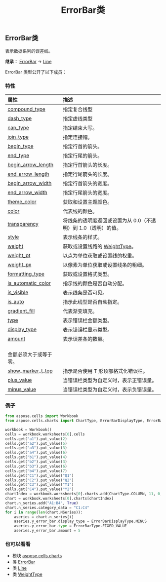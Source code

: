 ﻿---
title: ErrorBar类
second_title: Aspose.Cells for Python via .NET API 参考资料
description:
type: docs
weight: 150
url: /zh/python-net/aspose.cells.charts/errorbar/
is_root: false
---
##  ErrorBar类
表示数据系列的误差线。



**继承：** [ErrorBar](/cells/python-net/aspose.cells.charts/errorbar) → 
[Line](/cells/zh/python-net/aspose.cells.drawing/line)



ErrorBar 类型公开了以下成员：

### 特性
|属性|描述|
| :- | :- |
| [compound_type](/cells/zh/python-net/aspose.cells.charts/errorbar/compound_type) |指定复合线型|
| [dash_type](/cells/zh/python-net/aspose.cells.charts/errorbar/dash_type) |指定虚线类型|
| [cap_type](/cells/zh/python-net/aspose.cells.charts/errorbar/cap_type) |指定结束大写。|
| [join_type](/cells/zh/python-net/aspose.cells.charts/errorbar/join_type) |指定连接帽。|
| [begin_type](/cells/zh/python-net/aspose.cells.charts/errorbar/begin_type) |指定行首的箭头。|
| [end_type](/cells/zh/python-net/aspose.cells.charts/errorbar/end_type) |指定行尾的箭头。|
| [begin_arrow_length](/cells/zh/python-net/aspose.cells.charts/errorbar/begin_arrow_length) |指定行首箭头的长度。|
| [end_arrow_length](/cells/zh/python-net/aspose.cells.charts/errorbar/end_arrow_length) |指定行尾箭头的长度。|
| [begin_arrow_width](/cells/zh/python-net/aspose.cells.charts/errorbar/begin_arrow_width) |指定行首箭头的宽度。|
| [end_arrow_width](/cells/zh/python-net/aspose.cells.charts/errorbar/end_arrow_width) |指定行尾箭头的宽度。|
| [theme_color](/cells/zh/python-net/aspose.cells.charts/errorbar/theme_color) |获取和设置主题颜色。|
| [color](/cells/zh/python-net/aspose.cells.charts/errorbar/color) |代表线的颜色。|
| [transparency](/cells/zh/python-net/aspose.cells.charts/errorbar/transparency) |将线条的透明度返回或设置为从 0.0（不透明）到 1.0（透明）的值。|
| [style](/cells/zh/python-net/aspose.cells.charts/errorbar/style) |表示线条的样式。|
| [weight](/cells/zh/python-net/aspose.cells.charts/errorbar/weight) |获取或设置线路的 [WeightType](/cells/zh/python-net/aspose.cells.drawing/weighttype)。|
| [weight_pt](/cells/zh/python-net/aspose.cells.charts/errorbar/weight_pt) |以点为单位获取或设置线的权重。|
| [weight_px](/cells/zh/python-net/aspose.cells.charts/errorbar/weight_px) |以像素为单位获取或设置线条的粗细。|
| [formatting_type](/cells/zh/python-net/aspose.cells.charts/errorbar/formatting_type) |获取或设置格式类型。|
| [is_automatic_color](/cells/zh/python-net/aspose.cells.charts/errorbar/is_automatic_color) |指示线的颜色是否自动分配。|
| [is_visible](/cells/zh/python-net/aspose.cells.charts/errorbar/is_visible) |表示线条是否可见。|
| [is_auto](/cells/zh/python-net/aspose.cells.charts/errorbar/is_auto) |指示此线型是否自动指定。|
| [gradient_fill](/cells/zh/python-net/aspose.cells.charts/errorbar/gradient_fill) |代表渐变填充。|
| [type](/cells/zh/python-net/aspose.cells.charts/errorbar/type) |表示错误栏金额类型。|
| [display_type](/cells/zh/python-net/aspose.cells.charts/errorbar/display_type) |表示错误栏显示类型。|
| [amount](/cells/zh/python-net/aspose.cells.charts/errorbar/amount) |表示误差条的数量。<br/>金额必须大于或等于零。|
| [show_marker_t_top](/cells/zh/python-net/aspose.cells.charts/errorbar/show_marker_t_top) |指示是否使用 T 形顶部格式化错误栏。|
| [plus_value](/cells/zh/python-net/aspose.cells.charts/errorbar/plus_value) |当错误栏类型为自定义时，表示正错误量。|
| [minus_value](/cells/zh/python-net/aspose.cells.charts/errorbar/minus_value) |当错误栏类型为自定义时，表示负错误量。|



### 例子

```python
from aspose.cells import Workbook
from aspose.cells.charts import ChartType, ErrorBarDisplayType, ErrorBarType

workbook = Workbook()
cells = workbook.worksheets[0].cells
cells.get("a1").put_value(2)
cells.get("a2").put_value(5)
cells.get("a3").put_value(3)
cells.get("a4").put_value(6)
cells.get("b1").put_value(4)
cells.get("b2").put_value(3)
cells.get("b3").put_value(6)
cells.get("b4").put_value(7)
cells.get("C1").put_value("Q1")
cells.get("C2").put_value("Q2")
cells.get("C3").put_value("Y1")
cells.get("C4").put_value("Y2")
chartIndex = workbook.worksheets[0].charts.add(ChartType.COLUMN, 11, 0, 27, 10)
chart = workbook.worksheets[0].charts[chartIndex]
chart.n_series.add("A1:B4", True)
chart.n_series.category_data = "C1:C4"
for i in range(len(chart.NSeries)):
    aseries = chart.n_series[i]
    aseries.y_error_bar.display_type = ErrorBarDisplayType.MINUS
    aseries.y_error_bar.type = ErrorBarType.FIXED_VALUE
    aseries.y_error_bar.amount = 5

```

### 也可以看看
* 模块 [aspose.cells.charts](..)
* 类 [ErrorBar](/cells/zh/python-net/aspose.cells.charts/errorbar)
* 类 [Line](/cells/zh/python-net/aspose.cells.drawing/line)
* 类 [WeightType](/cells/zh/python-net/aspose.cells.drawing/weighttype)
